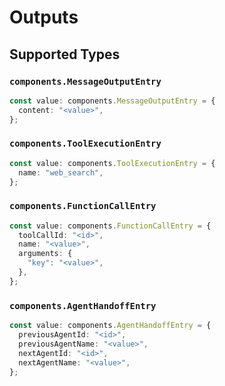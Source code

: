 # Outputs


## Supported Types

### `components.MessageOutputEntry`

```typescript
const value: components.MessageOutputEntry = {
  content: "<value>",
};
```

### `components.ToolExecutionEntry`

```typescript
const value: components.ToolExecutionEntry = {
  name: "web_search",
};
```

### `components.FunctionCallEntry`

```typescript
const value: components.FunctionCallEntry = {
  toolCallId: "<id>",
  name: "<value>",
  arguments: {
    "key": "<value>",
  },
};
```

### `components.AgentHandoffEntry`

```typescript
const value: components.AgentHandoffEntry = {
  previousAgentId: "<id>",
  previousAgentName: "<value>",
  nextAgentId: "<id>",
  nextAgentName: "<value>",
};
```

